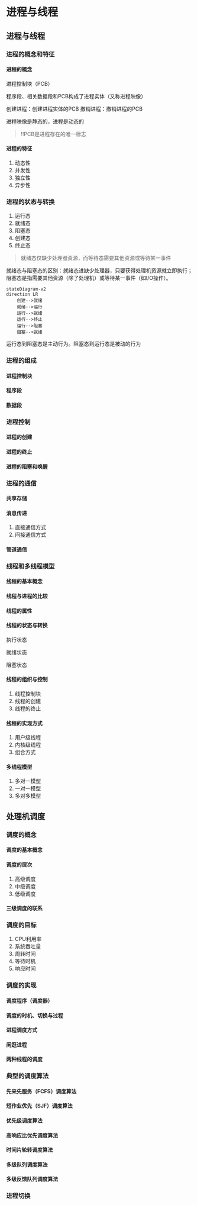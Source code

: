 # 进程与线程

## 进程与线程

### 进程的概念和特征

#### 进程的概念

进程控制块（PCB）

程序段、相关数据段和PCB构成了进程实体（又称进程映像）

创建进程：创建进程实体的PCB
撤销进程：撤销进程的PCB

进程映像是静态的，进程是动态的

> :bangbang:PCB是进程存在的唯一标志

#### 进程的特征

1. 动态性
2. 并发性
3. 独立性
4. 异步性

### 进程的状态与转换

1. 运行态
2. 就绪态
3. 阻塞态
4. 创建态
5. 终止态

> 就绪态仅缺少处理器资源，而等待态需要其他资源或等待某一事件

就绪态与阻塞态的区别：就绪态进缺少处理器，只要获得处理机资源就立即执行；阻塞态是指需要其他资源（除了处理机）或等待某一事件（如I/O操作）。

```mermaid
stateDiagram-v2
direction LR
    创建-->就绪
    就绪-->运行
    运行-->就绪
    运行-->终止
    运行-->阻塞
    阻塞-->就绪
```

运行态到阻塞态是主动行为。阻塞态到运行态是被动的行为

### 进程的组成

#### 进程控制块

#### 程序段

#### 数据段

### 进程控制

#### 进程的创建

#### 进程的终止

#### 进程的阻塞和唤醒

### 进程的通信

#### 共享存储

#### 消息传递

1. 直接通信方式
2. 间接通信方式

#### 管道通信

### 线程和多线程模型

#### 线程的基本概念

#### 线程与进程的比较

#### 线程的属性

#### 线程的状态与转换

执行状态

就绪状态

阻塞状态

#### 线程的组织与控制

1. 线程控制块
2. 线程的创建
3. 线程的终止

#### 线程的实现方式

1. 用户级线程
2. 内核级线程
3. 组合方式

#### 多线程模型

1. 多对一模型
2. 一对一模型
3. 多对多模型

## 处理机调度

### 调度的概念

#### 调度的基本概念

#### 调度的层次

1. 高级调度
2. 中级调度
3. 低级调度

#### 三级调度的联系

### 调度的目标

1. CPU利用率
2. 系统吞吐量
3. 周转时间
4. 等待时机
5. 响应时间

### 调度的实现

#### 调度程序（调度器）

#### 调度的时机、切换与过程

#### 进程调度方式

#### 闲逛进程

#### 两种线程的调度

### 典型的调度算法

#### 先来先服务（FCFS）调度算法

#### 短作业优先（SJF）调度算法

#### 优先级调度算法

#### 高响应比优先调度算法

#### 时间片轮转调度算法

#### 多级队列调度算法

#### 多级反馈队列调度算法

### 进程切换
